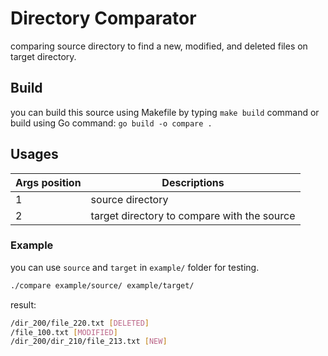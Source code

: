 # Directory Comparator

comparing source directory to find a new, modified, and deleted files on target directory.

## Build

you can build this source using Makefile by typing `make build` command or build using Go command: `go build -o compare .`

## Usages

| Args position | Descriptions                            |
|---------------|-----------------------------------------|
| 1             | source directory                        |
| 2             | target directory to compare with the source |

### Example

you can use `source` and `target` in `example/` folder for testing.

```sh
./compare example/source/ example/target/
```

result:

```sh
/dir_200/file_220.txt [DELETED]
/file_100.txt [MODIFIED]
/dir_200/dir_210/file_213.txt [NEW]
```
